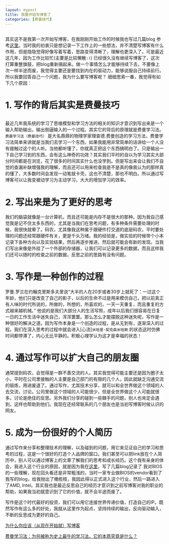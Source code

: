 ```yaml
---
layout: mypost
title: 我要开始写博客了
categories: [费曼技巧]
---
```


## 
其实这不是我第一次开始写博客，在我刚刚开始工作的时候我也写过几篇blog 参考[这里](https://blog.csdn.net/hgf1011)。当时我的初衷只是想记录一下工作上的一些想法，并不清楚写博客有什么作用，但是隐隐觉得好像写着写着，思路变得清晰了，理解也更深入了。可是最近这几年，因为工作比较忙(主要是比较懒散`:)`) 已经很久没有继续写博客了，这次打算重整旗鼓，把blog重新搞起来。做一个事情怎么才能够持续下去，不要像上次一样半途而废，我觉得主要还是要找到内在的驱动力，能够说服自己持续前行。所以我要回答自己一个问题，我为什么要写博客呢？ 细细思索一番，我觉得有如下几个原因：

# **1. 写作的背后其实是费曼技巧**
## 
最近几年我系统的学习了思维模型和学习方法的相关的知识才意识到写出来是一个输入帮助输出，输出倒逼输入的一个过程。其实它的背后的原理就是费曼学习法。 `费曼学习法（费曼技巧）` 是大名鼎鼎的物理学家理查德.费曼创造的学习方法，费曼学习法简单来讲就是当我们去学习一个东西，如果我能用非常简单的话讲给一个人没有接触过这个的人听。当他都听懂了，你就真正把这个东西搞明白了。只是输出一下自己学习到的东西，会有这么神奇的功效？其实我们平时的自以为学习其实大部分时间都是在浏览，花了很多的时间其实什么也没学到。但是写出来会让我们不自觉的查漏补缺增强我的理解，而且还可以用来检查我是不是真的像我认为的那样真的懂了，大多数时间会发现一动笔就卡壳，这也不清楚，那也不明白。所以通过写博客可以让我变被动学习为主动学习，大大的增加学习的效率。

# **2. 写出来是为了更好的思考**
我们的脑袋就像是一台计算机，而且还可能是内存不是很大的那种。因为我自己感觉我是记不住太多东西的，尤其是当我们在思考问题，有多种条件需要处理的时候，我很快就晕了。码农，尤其像我这种属于跟硬件打交道的底层码农，平时要处理的问题还经常跟硬件有关，更是千头万绪。我的经验是，做实验的时候带个小本记录下各种方向以及实验结果，然后再逐步推进，然后就可能会有新的发现。当我们写出来像是外挂了一个外部的存储器，让我们可以记录更多的数据，而且这样我们还可以随时的检查之前的数据，反思之前的思路有没有问题。

# **3. 写作是一种创作的过程**
罗曼.罗兰在约翰克里斯多夫里说“大半的人在20岁或者30岁上就死了：一过这个年龄，他们只是改变了自己的影子，以后的生命不过是用来模仿自己，把以前真正有人味的时代所说的，所做的，所想的，所喜欢的，一天一天重复，而且重复的方式越来越机械。” 他说的是我们大部分人的生活写照，成年以后我们很容易在日复一日的工作生活中迷失自己，浑浑噩噩。那么怎么才能摆脱这种迷失呢，写作是一种很好的解决之道。因为写作本身是一个创造的过程，是从无到有，逐渐深入的过程。我们在深入思考的过程中就会进入[心流]`米哈里·契克森米哈赖` 的状态这时仿佛时间都停滞了，内心无比平静的。积极心理学认为这才是幸福的状态！

# **4. 通过写作可以扩大自己的朋友圈**
通常提到码农，会觉得是一群不善交流的人。其实我觉得可能主要还是因为圈子太小，平时在公司里接触的人主要是自己部门的有限的几个人，因此就缺乏沟通交流的锻炼，用进废退了。通过写作，尤其技术分享，就可以和全世界做这个领域的人去交流，讨论。公司里做这个领域的人可能很少，但是全世界做这个人可能就很多。讨论是绝佳的反思。另外我们分享的碰到一些棘手的问题，别人也肯定会遇到，这样也帮助到他们。我现在还经常联系的几个朋友也是当初写博客时候认识的网友。

# **5. 成为一份很好的个人简历**
通过写作来分享和整理技术的理解，以及碰到的问题，用它来见证自己的学习和思考的过程，这是一个很好的打造个人品牌的窗口。我们甚至可以把link放在个人简历中，别人可以通过博客上的文章了解我们的思考和成长经历。这个我有亲身的体会，我进入这个行业的原因，就是因为我在[这里](https://blog.csdn.net/hgf1011)，写了几篇blog记录了 我对BIOS的一些理解，现在回头看还是非常粗浅的，当时一家专业做BIOS的vendor看到了我写的blog，给我抛出了橄榄枝，我因此得以正式进入这个行业，然后一路进入了AMD, Intel。其实我也是最近反思自己的经历才意识到之前写博客对我的职业的帮助，如果我当初就意识到了它的价值，就不会半途而废了。

写作是这个时代最好的投资，我们可以用它连接世界传递价值，打造自己的IP。既然写作有这么多的好处，我就从这里作为起点，坚持持续的输出，反向驱动输入，不断的反思成为更好的自己。


[为什么你应该（从现在开始就）写博客](http://mindhacks.cn/2009/02/15/why-you-should-start-blogging-now/)

[费曼学习法：为何被称为史上最牛的学习法，它的本质究竟是什么？](https://zhuanlan.zhihu.com/p/88209825)




